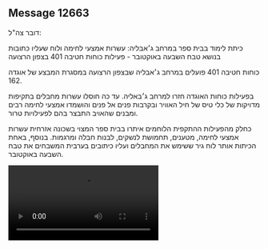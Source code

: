 ## Message 12663

דובר צה"ל:

כיתת לימוד בבית ספר במרחב ג׳אבליה: עשרות אמצעי לחימה ולוח שעליו כתובות בנושא טבח השבעה באוקטובר - פעילות כוחות חטיבה 401 בצפון הרצועה

כוחות חטיבה 401 פועלים במרחב ג׳אבליה שבצפון הרצועה במסגרת  המבצע של אוגדה 162.

בפעילות כוחות האוגדה חזרו למרחב ג׳באליה. עד כה חוסלו עשרות מחבלים בתקיפות מדויקות של כלי טיס של חיל האוויר ובקרבות פנים אל פנים והושמדו אמצעי לחימה רבים ומבנים שהאויב התבצר בהם לפעילויות טרור. 

כחלק מהפעילות ההתקפית הלוחמים איתרו בבית ספר המצוי בשכונה אזרחית עשרות אמצעי לחימה, מטענים, תחמושת לנשקים, לבנות חבלה ומרגמות.
בנוסף, באחת הכיתות אותר לוח גיר ששימש את המחבלים ועליו כיתובים בערבית המשבחים את טבח השבעה באוקטובר.

![Video](https://data.iron-swords.co.il/2024/October/17/https://data.iron-swords.co.il/2024/October/17/12663/12663_media.mp4)
